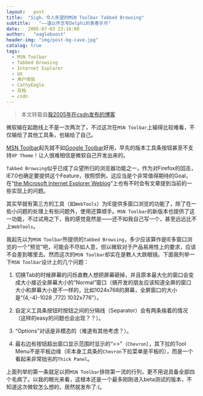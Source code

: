 ```yaml
---
layout:   post
title:  "Sigh，令人失望的MSN Toolbar Tabbed Browsing"
subtitle:   "——谨以怀念写Delphi的青春岁月"
date:   2005-07-03 23:16:00
author:   "eagleboost"
header-img: "img/post-bg-cave.jpg"
catalog: true
tags:
  - MSN Toolbar
  - Tabbed Browsing
  - Internet Explorer
  - UX
  - 用户体验
  - CathyEagle
  - 存档
  - csdn
---
```


> 本文转载自[我2005年在csdn发布的博客](https://blog.csdn.net/CathyEagle/article/details/411923)


微软输在起跑线上不是一次两次了，不过这次在`MSN Toolbar`上输得比较难看，不仅输给了其他工具条，也输给了自己。

[MSN Toolbar](https://www.microsoft.com/en-us/download/details.aspx?id=32987)起先就不如[Google Toolbar](http://www.google.com/intl/zh-CN/toolbar/ie/index.html)好用，早先的版本工具条按钮甚至不支持`XP Theme`！让人很难相信是微软自己开发出来的。

`Tabbed Browsing`似乎已成了众望所归的浏览器功能之一，作为对Firefox的回击，IE7.0也确定要提供这个Feature，按照惯例，这应当是个非常值得期待的Goal，在“[the Microsoft Internet Explorer Weblog](http://blogs.msdn.com/ie/)”上也有不时会有文章提到当前的一些实现上的问题。

其实早就有第三方的工具（如`WebTools`）为IE提供多窗口浏览的功能了，除了在一些小问题的处理上有些问题外，使用还算顺手。`MSN Toolbar`的新版本也提供了这一功能，不过试用之下，我的感觉竟然是——还不如我自己写一个，甚至远远比不上`WebTools`。

我起先以为`MSN Toolbar`所提供的`Tabbed Browsing`，多少应该算作是IE多窗口浏览的一个“预览”吧，可能会不尽如人意，但以微软对于产品易用性上的要求，应该不会差到哪里去。然而这次的`MSN Toolbar`却实在是教人大跌眼镜。下面我列举一下`MSN Toolbar`设计上的几个问题：

1) 切换Tab的时候屏幕的闪烁直教人想把屏幕砸掉，并且原本最大化的窗口会变成大小接近全屏幕大小的“Normal”窗口（搞开发的朋友应该知道全屏的窗口大小和屏幕大小是不一样的，比如1024x768的屏幕，全屏窗口的大小是“(4,-4)-1028 ,772) 1032x776”）。

2) 自定义工具条按钮时按钮之间的分隔线（Separator）会有两条挨着的情况（这样的easy的问题也会出现？？）。

3) “Options”对话是非模态的（难道有其他考虑？）。
4) 最右边有按钮超出窗口显示范围时显示的“>>”（`Chevron`），其下拉的Tool Menu不是平板边缘（IE本身工具条的`Chevron`下拉菜单是平板的），而是一个看起来非常拙劣的`Thick Panel`。

上面列举的第一条就足以把`MSN Toolbar`排除第一流的行列，更不用说具备全部四个毛病了。以我的眼光来看，这根本还是一个最多刚刚进入beta测试的版本，不知道这次微软怎么想的，居然就发布了:(。